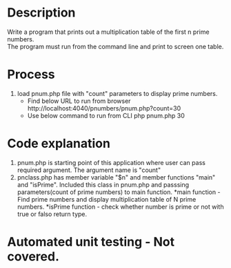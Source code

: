 # Description
Write a program that prints out a multiplication table of the first n prime numbers.   
The program must run from the command line and print to screen one table.   

# Process
1. load pnum.php file with "count" parameters to display prime numbers.
   * Find below URL to run from browser
   		http://localhost:4040/pnumbers/pnum.php?count=30
   * Use below command to run from CLI
   		php pnum.php 30

# Code explanation 
1. pnum.php is starting point of this application where user can pass required argument. The argument name is "count"
1. pnclass.php has member variable "$n" and member functions "main" and "isPrime".
    	Included this class in pnum.php and passsing parameters(count of prime numbers) to main function.
    	*main function - Find prime numbers and display multiplication table of N prime numbers.
    	*isPrime function - check whether number is prime or not with true or falso return type.
    	
# Automated unit testing - Not covered.

